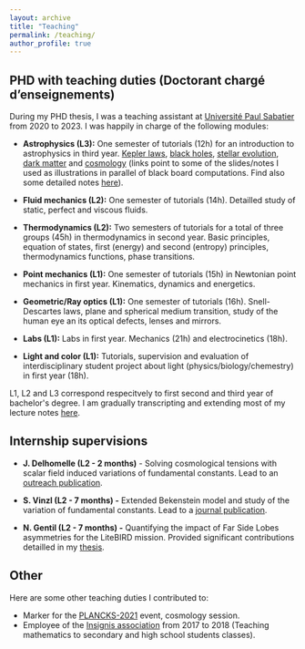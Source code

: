 ```yaml
---
layout: archive
title: "Teaching"
permalink: /teaching/
author_profile: true
---
```


## PHD with teaching duties (Doctorant chargé d’enseignements)


During my PHD thesis, I was a teaching assistant at [Université Paul Sabatier](https://www.univ-tlse3.fr) from 2020 to 2023. I was happily in charge of the following modules:

- **Astrophysics (L3):** One semester of tutorials (12h) for an introduction to astrophysics in third year. [Kepler laws](https://yolonomy.github.io/meca/Newton/Kepler/), [black holes](https://leovacher.github.io/files/BH.pdf), [stellar evolution](https://leovacher.github.io/files/HR.pdf), [dark matter](https://leovacher.github.io/files/DM.pdf) and [cosmology](https://leovacher.github.io/files/Cosmo.pdf) (links point to some of the slides/notes I used as illustrations in parallel of black board computations. Find also some detailed notes [here](https://yolonomy.github.io/cosmo/cosmo/)).

- **Fluid mechanics (L2):** One semester of tutorials (14h). Detailled study of static, perfect and viscous fluids.

- **Thermodynamics (L2):** Two semesters of tutorials for a total of three groups (45h) in thermodynamics in second year. Basic principles, equation of states, first (energy) and second (entropy) principles, thermodynamics functions, phase transitions. 

- **Point mechanics (L1):** One semester of tutorials (15h) in Newtonian point mechanics in first year. Kinematics, dynamics and energetics.

- **Geometric/Ray optics (L1):** One semester of tutorials (16h). Snell-Descartes laws, plane and spherical medium transition, study of the human eye an its optical defects, lenses and mirrors.

- **Labs (L1):** Labs in first year. Mechanics (21h) and electrocinetics (18h).

- **Light and color (L1):** Tutorials, supervision and evaluation of interdisciplinary student project about light (physics/biology/chemestry) in first year (18h).

L1, L2 and L3 correspond respecitvely to first second and third year of bachelor's degree. I am gradually transcripting and extending most of my lecture notes [here](https://yolonomy.github.io/).

## Internship supervisions

- **J. Delhomelle (L2 - 2 months)** - Solving cosmological tensions with scalar field induced variations of fundamental constants. Lead to an [outreach publication](https://yolonomy.github.io/codes/cosmo/friedmann/).

- **S. Vinzl (L2 - 7 months) -** Extended Bekenstein model and study of the variation of fundamental constants. Lead to a [journal publication](https://journals.aps.org/prd/abstract/10.1103/PhysRevD.106.083522).

- **N. Gentil (L2 - 7 months) -** Quantifying the impact of Far Side Lobes asymmetries for the LiteBIRD mission. Provided significant contributions detailled in my [thesis](https://leovacher.github.io/files/Thesis-Vacher.pdf).

## Other

Here are some other teaching duties I contributed to:

- Marker for the [PLANCKS-2021]((https://2021.plancks.org)) event, cosmology session.
- Employee of the [Insignis association](http://association-insignis.fr/) from 2017 to 2018 (Teaching mathematics to secondary and high school students classes).

